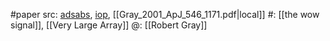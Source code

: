 #paper 
src: [adsabs](https://ui.adsabs.harvard.edu/abs/2001ApJ...546.1171G/abstract), [iop](https://iopscience.iop.org/article/10.1086/318272), [[Gray_2001_ApJ_546_1171.pdf|local]] 
#: [[the wow signal]], [[Very Large Array]] 
@: [[Robert Gray]] 

